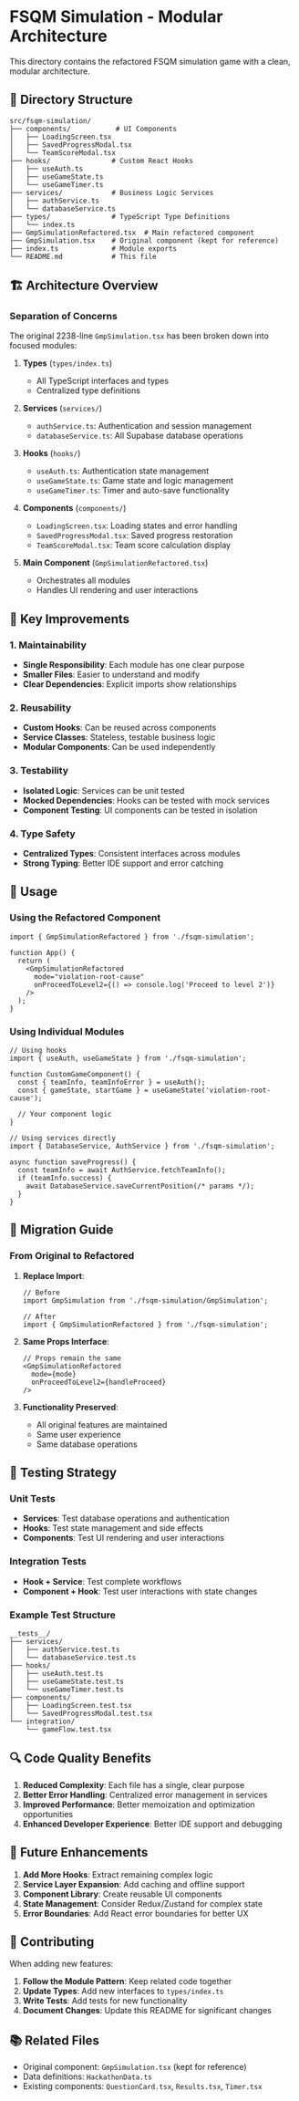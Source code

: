 # FSQM Simulation - Modular Architecture

This directory contains the refactored FSQM simulation game with a clean, modular architecture.

## 📁 Directory Structure

```
src/fsqm-simulation/
├── components/           # UI Components
│   ├── LoadingScreen.tsx
│   ├── SavedProgressModal.tsx
│   └── TeamScoreModal.tsx
├── hooks/               # Custom React Hooks
│   ├── useAuth.ts
│   ├── useGameState.ts
│   └── useGameTimer.ts
├── services/            # Business Logic Services
│   ├── authService.ts
│   └── databaseService.ts
├── types/               # TypeScript Type Definitions
│   └── index.ts
├── GmpSimulationRefactored.tsx  # Main refactored component
├── GmpSimulation.tsx    # Original component (kept for reference)
├── index.ts             # Module exports
└── README.md            # This file
```

## 🏗️ Architecture Overview

### **Separation of Concerns**

The original 2238-line `GmpSimulation.tsx` has been broken down into focused modules:

1. **Types** (`types/index.ts`)
   - All TypeScript interfaces and types
   - Centralized type definitions

2. **Services** (`services/`)
   - `authService.ts`: Authentication and session management
   - `databaseService.ts`: All Supabase database operations

3. **Hooks** (`hooks/`)
   - `useAuth.ts`: Authentication state management
   - `useGameState.ts`: Game state and logic management
   - `useGameTimer.ts`: Timer and auto-save functionality

4. **Components** (`components/`)
   - `LoadingScreen.tsx`: Loading states and error handling
   - `SavedProgressModal.tsx`: Saved progress restoration
   - `TeamScoreModal.tsx`: Team score calculation display

5. **Main Component** (`GmpSimulationRefactored.tsx`)
   - Orchestrates all modules
   - Handles UI rendering and user interactions

## 🔧 Key Improvements

### **1. Maintainability**
- **Single Responsibility**: Each module has one clear purpose
- **Smaller Files**: Easier to understand and modify
- **Clear Dependencies**: Explicit imports show relationships

### **2. Reusability**
- **Custom Hooks**: Can be reused across components
- **Service Classes**: Stateless, testable business logic
- **Modular Components**: Can be used independently

### **3. Testability**
- **Isolated Logic**: Services can be unit tested
- **Mocked Dependencies**: Hooks can be tested with mock services
- **Component Testing**: UI components can be tested in isolation

### **4. Type Safety**
- **Centralized Types**: Consistent interfaces across modules
- **Strong Typing**: Better IDE support and error catching

## 🚀 Usage

### **Using the Refactored Component**

```tsx
import { GmpSimulationRefactored } from './fsqm-simulation';

function App() {
  return (
    <GmpSimulationRefactored 
      mode="violation-root-cause" 
      onProceedToLevel2={() => console.log('Proceed to level 2')}
    />
  );
}
```

### **Using Individual Modules**

```tsx
// Using hooks
import { useAuth, useGameState } from './fsqm-simulation';

function CustomGameComponent() {
  const { teamInfo, teamInfoError } = useAuth();
  const { gameState, startGame } = useGameState('violation-root-cause');
  
  // Your component logic
}

// Using services directly
import { DatabaseService, AuthService } from './fsqm-simulation';

async function saveProgress() {
  const teamInfo = await AuthService.fetchTeamInfo();
  if (teamInfo.success) {
    await DatabaseService.saveCurrentPosition(/* params */);
  }
}
```

## 🔄 Migration Guide

### **From Original to Refactored**

1. **Replace Import**:
   ```tsx
   // Before
   import GmpSimulation from './fsqm-simulation/GmpSimulation';
   
   // After
   import { GmpSimulationRefactored } from './fsqm-simulation';
   ```

2. **Same Props Interface**:
   ```tsx
   // Props remain the same
   <GmpSimulationRefactored 
     mode={mode} 
     onProceedToLevel2={handleProceed} 
   />
   ```

3. **Functionality Preserved**:
   - All original features are maintained
   - Same user experience
   - Same database operations

## 🧪 Testing Strategy

### **Unit Tests**
- **Services**: Test database operations and authentication
- **Hooks**: Test state management and side effects
- **Components**: Test UI rendering and user interactions

### **Integration Tests**
- **Hook + Service**: Test complete workflows
- **Component + Hook**: Test user interactions with state changes

### **Example Test Structure**
```
__tests__/
├── services/
│   ├── authService.test.ts
│   └── databaseService.test.ts
├── hooks/
│   ├── useAuth.test.ts
│   ├── useGameState.test.ts
│   └── useGameTimer.test.ts
├── components/
│   ├── LoadingScreen.test.tsx
│   └── SavedProgressModal.test.tsx
└── integration/
    └── gameFlow.test.tsx
```

## 🔍 Code Quality Benefits

1. **Reduced Complexity**: Each file has a single, clear purpose
2. **Better Error Handling**: Centralized error management in services
3. **Improved Performance**: Better memoization and optimization opportunities
4. **Enhanced Developer Experience**: Better IDE support and debugging

## 📝 Future Enhancements

1. **Add More Hooks**: Extract remaining complex logic
2. **Service Layer Expansion**: Add caching and offline support
3. **Component Library**: Create reusable UI components
4. **State Management**: Consider Redux/Zustand for complex state
5. **Error Boundaries**: Add React error boundaries for better UX

## 🤝 Contributing

When adding new features:

1. **Follow the Module Pattern**: Keep related code together
2. **Update Types**: Add new interfaces to `types/index.ts`
3. **Write Tests**: Add tests for new functionality
4. **Document Changes**: Update this README for significant changes

## 📚 Related Files

- Original component: `GmpSimulation.tsx` (kept for reference)
- Data definitions: `HackathonData.ts`
- Existing components: `QuestionCard.tsx`, `Results.tsx`, `Timer.tsx`
